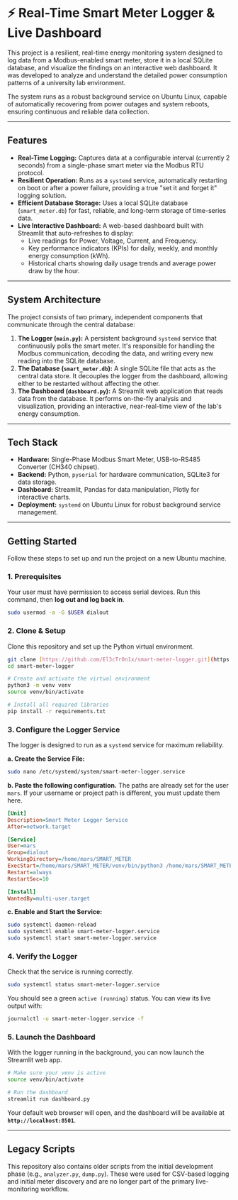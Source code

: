 # ⚡ Real-Time Smart Meter Logger & Live Dashboard

This project is a resilient, real-time energy monitoring system designed to log data from a Modbus-enabled smart meter, store it in a local SQLite database, and visualize the findings on an interactive web dashboard. It was developed to analyze and understand the detailed power consumption patterns of a university lab environment.

The system runs as a robust background service on Ubuntu Linux, capable of automatically recovering from power outages and system reboots, ensuring continuous and reliable data collection.



---

## Features

-   **Real-Time Logging:** Captures data at a configurable interval (currently 2 seconds) from a single-phase smart meter via the Modbus RTU protocol.
-   **Resilient Operation:** Runs as a `systemd` service, automatically restarting on boot or after a power failure, providing a true "set it and forget it" logging solution.
-   **Efficient Database Storage:** Uses a local SQLite database (`smart_meter.db`) for fast, reliable, and long-term storage of time-series data.
-   **Live Interactive Dashboard:** A web-based dashboard built with Streamlit that auto-refreshes to display:
    -   Live readings for Power, Voltage, Current, and Frequency.
    -   Key performance indicators (KPIs) for daily, weekly, and monthly energy consumption (kWh).
    -   Historical charts showing daily usage trends and average power draw by the hour.

---

## System Architecture

The project consists of two primary, independent components that communicate through the central database:

1.  **The Logger (`main.py`):** A persistent background `systemd` service that continuously polls the smart meter. It's responsible for handling the Modbus communication, decoding the data, and writing every new reading into the SQLite database.
2.  **The Database (`smart_meter.db`):** A single SQLite file that acts as the central data store. It decouples the logger from the dashboard, allowing either to be restarted without affecting the other.
3.  **The Dashboard (`dashboard.py`):** A Streamlit web application that reads data from the database. It performs on-the-fly analysis and visualization, providing an interactive, near-real-time view of the lab's energy consumption.

---

## Tech Stack

-   **Hardware:** Single-Phase Modbus Smart Meter, USB-to-RS485 Converter (CH340 chipset).
-   **Backend:** Python, `pyserial` for hardware communication, SQLite3 for data storage.
-   **Dashboard:** Streamlit, Pandas for data manipulation, Plotly for interactive charts.
-   **Deployment:** `systemd` on Ubuntu Linux for robust background service management.

---

## Getting Started

Follow these steps to set up and run the project on a new Ubuntu machine.

### 1. Prerequisites

Your user must have permission to access serial devices. Run this command, then **log out and log back in**.
```bash
sudo usermod -a -G $USER dialout
```

### 2. Clone & Setup

Clone this repository and set up the Python virtual environment.
```bash
git clone [https://github.com/El3cTr0n1x/smart-meter-logger.git](https://github.com/El3cTr0n1x/smart-meter-logger.git)
cd smart-meter-logger

# Create and activate the virtual environment
python3 -m venv venv
source venv/bin/activate

# Install all required libraries
pip install -r requirements.txt
```

### 3. Configure the Logger Service

The logger is designed to run as a `systemd` service for maximum reliability.

**a. Create the Service File:**
```bash
sudo nano /etc/systemd/system/smart-meter-logger.service
```

**b. Paste the following configuration.** The paths are already set for the user `mars`. If your username or project path is different, you must update them here.
```ini
[Unit]
Description=Smart Meter Logger Service
After=network.target

[Service]
User=mars
Group=dialout
WorkingDirectory=/home/mars/SMART_METER
ExecStart=/home/mars/SMART_METER/venv/bin/python3 /home/mars/SMART_METER/main.py
Restart=always
RestartSec=10

[Install]
WantedBy=multi-user.target
```

**c. Enable and Start the Service:**
```bash
sudo systemctl daemon-reload
sudo systemctl enable smart-meter-logger.service
sudo systemctl start smart-meter-logger.service
```

### 4. Verify the Logger

Check that the service is running correctly.
```bash
sudo systemctl status smart-meter-logger.service
```
You should see a green `active (running)` status. You can view its live output with:
```bash
journalctl -u smart-meter-logger.service -f
```

### 5. Launch the Dashboard

With the logger running in the background, you can now launch the Streamlit web app.
```bash
# Make sure your venv is active
source venv/bin/activate

# Run the dashboard
streamlit run dashboard.py
```
Your default web browser will open, and the dashboard will be available at **`http://localhost:8501`**.

---

## Legacy Scripts

This repository also contains older scripts from the initial development phase (e.g., `analyzer.py`, `dump.py`). These were used for CSV-based logging and initial meter discovery and are no longer part of the primary live-monitoring workflow.
